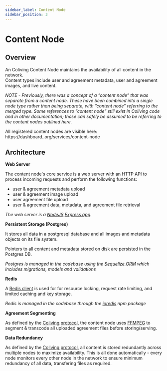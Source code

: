 ```yaml
---
sidebar_label: Content Node
sidebar_position: 3
---
```


# Content Node

## Overview

An Coliving Content Node maintains the availability of all content in the network.  
Content types include user and agreement metadata, user and agreement images, and live content.

*NOTE - Previously, there was a concept of a ”content node” that was separate from a content node. These have been combined into a single node type rather than being separate, with ”content node” referring to the merged type. Some references to ”content node” still exist in Coliving code and in other documentation; those can safely be assumed to be referring to the content nodes outlined here.*

All registered content nodes are visible here: https://dashboard..org/services/content-node

## Architecture

**Web Server**

The content node's core service is a web server with an HTTP API to process incoming requests and perform the following functions:

- user & agreement metadata upload
- user & agreement image upload
- user agreement file upload
- user & agreement data, metadata, and agreement file retrieval

*The web server is a [NodeJS](https://nodejs.org) [Express app](https://expressjs.com/).*

**Persistent Storage (Postgres)**

It stores all data in a postgresql database and all images and metadata objects on its file system.

Pointers to all content and metadata stored on disk are persisted in the Postgres DB.

*Postgres is managed in the codebase using the [Sequelize ORM](https://sequelize.org/master/) which includes migrations, models and validations*

**Redis**

A [Redis client](https://redis.io/) is used for for resource locking, request rate limiting, and limited caching and key storage.

*Redis is managed in the codebase through the [ioredis](https://github.com/luin/ioredis) npm package*

**Agreement Segmenting**

As defined by the [Coliving protocol](https://whitepaper..co), the content node uses [FFMPEG](https://ffmpeg.org/ffmpeg.html) to segment & transcode all uploaded agreement files before storing/serving.

**Data Redundancy**

As defined by the [Coliving protocol](https://whitepaper..co), all content is stored redundantly across multiple nodes to maximize availability. This is all done automatically - every node monitors every other node in the network to ensure minimum redundancy of all data, transfering files as required.
